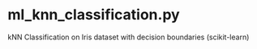 # ml_knn_classification.py
kNN Classification on Iris dataset with decision boundaries (scikit-learn)
